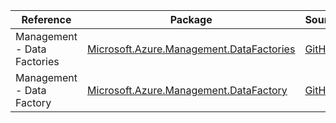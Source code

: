 | Reference | Package | Source |
|---|---|---|
|Management - Data Factories|[Microsoft.Azure.Management.DataFactories](https://www.nuget.org/packages/Microsoft.Azure.Management.DataFactories)|[GitHub](https://github.com/Azure/azure-sdk-for-net)|
|Management - Data Factory|[Microsoft.Azure.Management.DataFactory](https://www.nuget.org/packages/Microsoft.Azure.Management.DataFactory)|[GitHub](https://github.com/Azure/azure-sdk-for-net)|
